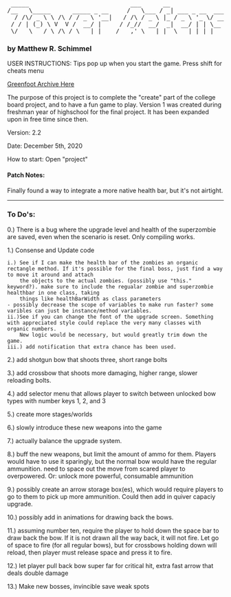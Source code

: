 <pre> 
 _____                            ___      __                       __ _                 _       _             
/__   \_____      _____ _ __     /   \___ / _| ___ _ __  ___  ___  / _(_)_ __ ___  _   _| | __ _| |_ ___  _ __ 
  / /\/ _ \ \ /\ / / _ \ '__|   / /\ / _ \ |_ / _ \ '_ \/ __|/ _ \ \ \| | '_ ` _ \| | | | |/ _` | __/ _ \| '__|
 / / | (_) \ V  V /  __/ |     / /_//  __/  _|  __/ | | \__ \  __/ _\ \ | | | | | | |_| | | (_| | || (_) | |   
 \/   \___/ \_/\_/ \___|_|    /___,' \___|_|  \___|_| |_|___/\___| \__/_|_| |_| |_|\__,_|_|\__,_|\__\___/|_|   
</pre>
### by Matthew R. Schimmel 
USER INSTRUCTIONS: Tips pop up when you start the game. Press shift for cheats menu

[Greenfoot Archive Here](https://greenfoot.org/scenarios/28472)

The purpose of this project is to complete the "create" part of the college board project, and to have a fun game to play. Version 1 was created during freshman year
of highschool for the final project. It has been expanded upon in free time since then.

Version: 2.2

Date: December 5th, 2020

How to start: Open "project"

#### Patch Notes:
 Finally found a way to integrate a more native health bar, but it's not airtight.
 ___
### To Do's:
0.) There is a bug where the upgrade level and health of the superzombie are saved, even when the scenario is reset. Only compiling works.

1.) Consense and Update code

	i.) See if I can make the health bar of the zombies an organic rectangle method. If it's possible for the final boss, just find a way to move it around and attach
	    the objects to the actual zombies. (possibly use "this." keyword?). make sure to include the regualar zombie and superzombie healthbar in one class, taking
	    things like healthBarWidth as class parameters
	- possibly decrease the scope of variables to make run faster? some varibles can just be instance/method variables.
	ii.)See if you can change the font of the upgrade screen. Something with appreciated style could replace the very many classes with organic numbers.
	    New logic would be necessary, but would greatly trim down the game.
	iii.) add notification that extra chance has been used.
2.) add shotgun bow that shoots three, short range bolts

3.) add crossbow that shoots more damaging, higher range, slower reloading bolts.

4.) add selector menu that allows player to switch between unlocked bow types with number keys 1, 2, and 3

5.) create more stages/worlds

6.) slowly introduce these new weapons into the game

7.) actually balance the upgrade system.

8.) buff the new weapons, but limit the amount of ammo for them. Players would have to use it sparingly, but the normal bow would have the regular ammunition.
need to space out the move from scared player to overpowered. Or: unlock more powerful, consumable ammunition

9.) possibly create an arrow storage box(es), which would require players to go to them to pick up more ammunition. Could then add in quiver capaciy upgrade.

10.) possibly add in animations for drawing back the bows.

11.) assuming number ten, require the player to hold down the space bar to draw back the bow. If it is not drawn all the way back, it will not fire. Let go 
     of space to fire (for all regular bows), but for crossbows holding down will reload, then player must release space and press it to fire. 
     
12.) let player pull back bow super far for critical hit, extra fast arrow that deals double damage

13.) Make new bosses, invincible save weak spots
